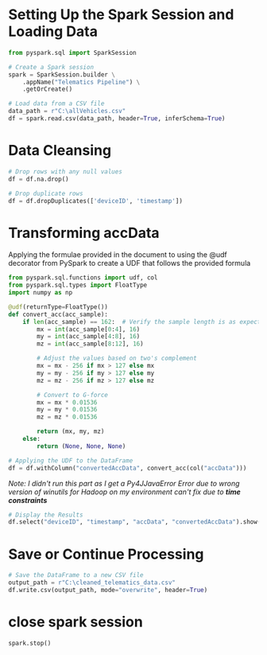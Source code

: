 # Setting Up the Spark Session and Loading Data


```python
from pyspark.sql import SparkSession

# Create a Spark session
spark = SparkSession.builder \
    .appName("Telematics Pipeline") \
    .getOrCreate()

# Load data from a CSV file
data_path = r"C:\allVehicles.csv"
df = spark.read.csv(data_path, header=True, inferSchema=True)

```

# Data Cleansing



```python
# Drop rows with any null values
df = df.na.drop()

# Drop duplicate rows
df = df.dropDuplicates(['deviceID', 'timestamp'])

```

# Transforming accData
Applying the formulae provided in the document to using the @udf decorator from PySpark to create a UDF that follows the provided formula

        


```python
from pyspark.sql.functions import udf, col
from pyspark.sql.types import FloatType
import numpy as np

@udf(returnType=FloatType())
def convert_acc(acc_sample):
    if len(acc_sample) == 162:  # Verify the sample length is as expected
        mx = int(acc_sample[0:4], 16)
        my = int(acc_sample[4:8], 16)
        mz = int(acc_sample[8:12], 16)

        # Adjust the values based on two's complement
        mx = mx - 256 if mx > 127 else mx
        my = my - 256 if my > 127 else my
        mz = mz - 256 if mz > 127 else mz

        # Convert to G-force
        mx = mx * 0.01536
        my = my * 0.01536
        mz = mz * 0.01536

        return (mx, my, mz)
    else:
        return (None, None, None)

```


```python
# Applying the UDF to the DataFrame
df = df.withColumn("convertedAccData", convert_acc(col("accData")))

```

*Note: I didn't run this part as I get a Py4JJavaError Error due to wrong version of winutils for Hadoop on my environment can't fix due to **time constraints***



```python
# Display the Results
df.select("deviceID", "timestamp", "accData", "convertedAccData").show(truncate=False)

```

# Save or Continue Processing



```python
# Save the DataFrame to a new CSV file
output_path = r"C:\cleaned_telematics_data.csv"
df.write.csv(output_path, mode="overwrite", header=True)

```

# close spark session


```python
spark.stop()

```
